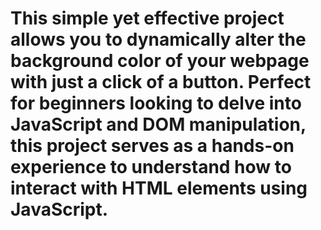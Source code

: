 # This simple yet effective project allows you to dynamically alter the background color of your webpage with just a click of a button. Perfect for beginners looking to delve into JavaScript and DOM manipulation, this project serves as a hands-on experience to understand how to interact with HTML elements using JavaScript.